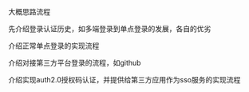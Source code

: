 大概思路流程



先介绍登录认证历史，如多端登录到单点登录的发展，各自的优劣

介绍正常单点登录的实现流程

介绍对接第三方平台登录的流程，如github

介绍实现auth2.0授权码认证，并提供给第三方应用作为sso服务的实现流程